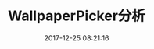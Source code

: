 ---
title: WallpaperPicker分析
date: 2017-12-25 08:21:16
tags: [android,源码分析]
categories: 2018
description: WallpaperPicker分析
toc: true 文章目录
author:
comments:
original:
permalink: /post
---